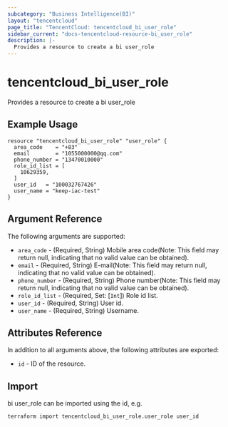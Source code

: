 ```yaml
---
subcategory: "Business Intelligence(BI)"
layout: "tencentcloud"
page_title: "TencentCloud: tencentcloud_bi_user_role"
sidebar_current: "docs-tencentcloud-resource-bi_user_role"
description: |-
  Provides a resource to create a bi user_role
---
```


# tencentcloud_bi_user_role

Provides a resource to create a bi user_role

## Example Usage

```hcl
resource "tencentcloud_bi_user_role" "user_role" {
  area_code    = "+83"
  email        = "1055000000@qq.com"
  phone_number = "13470010000"
  role_id_list = [
    10629359,
  ]
  user_id   = "100032767426"
  user_name = "keep-iac-test"
}
```

## Argument Reference

The following arguments are supported:

* `area_code` - (Required, String) Mobile area code(Note: This field may return null, indicating that no valid value can be obtained).
* `email` - (Required, String) E-mail(Note: This field may return null, indicating that no valid value can be obtained).
* `phone_number` - (Required, String) Phone number(Note: This field may return null, indicating that no valid value can be obtained).
* `role_id_list` - (Required, Set: [`Int`]) Role id list.
* `user_id` - (Required, String) User id.
* `user_name` - (Required, String) Username.

## Attributes Reference

In addition to all arguments above, the following attributes are exported:

* `id` - ID of the resource.




## Import

bi user_role can be imported using the id, e.g.

```
terraform import tencentcloud_bi_user_role.user_role user_id
```

